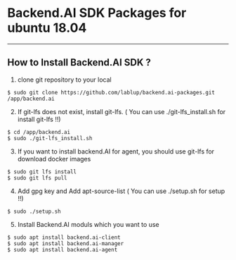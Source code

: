 # Backend.AI SDK Packages for ubuntu 18.04  
  
------------------------------------  
## How to Install Backend.AI SDK ?
  
1) clone git repository to your local  
````  
$ sudo git clone https://github.com/lablup/backend.ai-packages.git /app/backend.ai   
````  

2) If git-lfs does not exist, install git-lfs. ( You can use ./git-lfs_install.sh for install git-lfs !!)  
````  
$ cd /app/backend.ai  
$ sudo ./git-lfs_install.sh
````  

3) If you want to install backend.AI for agent, you should use git-lfs for download docker images   
````  
$ sudo git lfs install  
$ sudo git lfs pull  
````  

4) Add gpg key and Add apt-source-list ( You can use ./setup.sh for setup !!)  
````  
$ sudo ./setup.sh  
````  

5) Install Backend.AI moduls which you want to use  
````  
$ sudo apt install backend.ai-client  
$ sudo apt install backend.ai-manager  
$ sudo apt install backend.ai-agent  
````  
